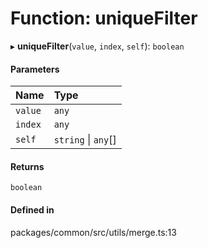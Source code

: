 # Function: uniqueFilter

▸ **uniqueFilter**(`value`, `index`, `self`): `boolean`

#### Parameters

| Name | Type |
| :------ | :------ |
| `value` | `any` |
| `index` | `any` |
| `self` | `string` \| `any`[] |

#### Returns

`boolean`

#### Defined in

packages/common/src/utils/merge.ts:13
